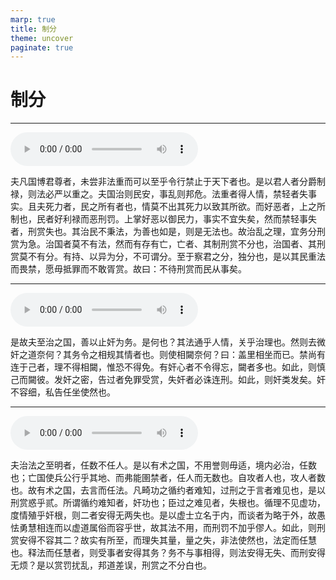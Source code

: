 ```yaml
---
marp: true
title: 制分
theme: uncover
paginate: true
---
```


# 制分

---

![](assets/audios/55/1.mp3)

夫凡国博君尊者，未尝非法重而可以至乎令行禁止于天下者也。是以君人者分爵制禄，则法必严以重之。夫国治则民安，事乱则邦危。法重者得人情，禁轻者失事实。且夫死力者，民之所有者也，情莫不出其死力以致其所欲。而好恶者，上之所制也，民者好利禄而恶刑罚。上掌好恶以御民力，事实不宜失矣，然而禁轻事失者，刑赏失也。其治民不秉法，为善也如是，则是无法也。故治乱之理，宜务分刑赏为急。治国者莫不有法，然而有存有亡，亡者、其制刑赏不分也，治国者、其刑赏莫不有分。有持、以异为分，不可谓分。至于察君之分，独分也，是以其民重法而畏禁，愿毋抵罪而不敢胥赏。故曰：不待刑赏而民从事矣。

---

![](assets/audios/55/2.mp3)

是故夫至治之国，善以止奸为务。是何也？其法通乎人情，关乎治理也。然则去微奸之道奈何？其务令之相规其情者也。则使相闚奈何？曰：盖里相坐而已。禁尚有连于己者，理不得相闚，惟恐不得免。有奸心者不令得忘，闚者多也。如此，则慎己而闚彼。发奸之密，告过者免罪受赏，失奸者必诛连刑。如此，则奸类发矣。奸不容细，私告任坐使然也。

---

![](assets/audios/55/3.mp3)

夫治法之至明者，任数不任人。是以有术之国，不用誉则毋适，境内必治，任数也；亡国使兵公行乎其地、而弗能圉禁者，任人而无数也。自攻者人也，攻人者数也。故有术之国，去言而任法。凡畸功之循约者难知，过刑之于言者难见也，是以刑赏惑乎贰。所谓循约难知者，奸功也；臣过之难见者，失根也。循理不见虚功，度情殖乎奸根，则二者安得无两失也。是以虚士立名于内，而谈者为略于外，故愚怯勇慧相连而以虚道属俗而容乎世，故其法不用，而刑罚不加乎僇人。如此，则刑赏安得不容其二？故实有所至，而理失其量，量之失，非法使然也，法定而任慧也。释法而任慧者，则受事者安得其务？务不与事相得，则法安得无失、而刑安得无烦？是以赏罚扰乱，邦道差误，刑赏之不分白也。